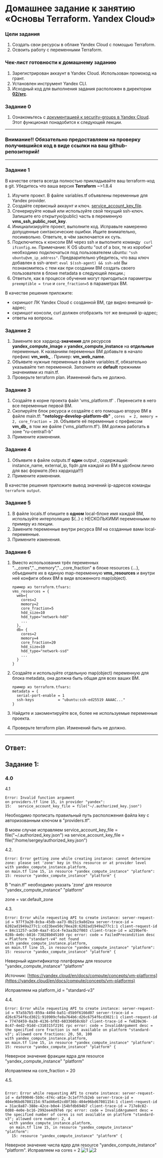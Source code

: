 # Домашнее задание к занятию «Основы Terraform. Yandex Cloud»

### Цели задания

1. Создать свои ресурсы в облаке Yandex Cloud с помощью Terraform.
2. Освоить работу с переменными Terraform.


### Чек-лист готовности к домашнему заданию

1. Зарегистрирован аккаунт в Yandex Cloud. Использован промокод на грант.
2. Установлен инструмент Yandex CLI.
3. Исходный код для выполнения задания расположен в директории [**02/src**](https://github.com/netology-code/ter-homeworks/tree/main/02/src).


### Задание 0

1. Ознакомьтесь с [документацией к security-groups в Yandex Cloud](https://cloud.yandex.ru/docs/vpc/concepts/security-groups?from=int-console-help-center-or-nav). 
Этот функционал понадобится к следующей лекции.

------
### Внимание!! Обязательно предоставляем на проверку получившийся код в виде ссылки на ваш github-репозиторий!
------

### Задание 1
В качестве ответа всегда полностью прикладывайте ваш terraform-код в git.
Убедитесь что ваша версия **Terraform** ~>1.8.4

1. Изучите проект. В файле variables.tf объявлены переменные для Yandex provider.
2. Создайте сервисный аккаунт и ключ. [service_account_key_file](https://terraform-provider.yandexcloud.net).
4. Сгенерируйте новый или используйте свой текущий ssh-ключ. Запишите его открытую(public) часть в переменную **vms_ssh_public_root_key**.
5. Инициализируйте проект, выполните код. Исправьте намеренно допущенные синтаксические ошибки. Ищите внимательно, посимвольно. Ответьте, в чём заключается их суть.
6. Подключитесь к консоли ВМ через ssh и выполните команду ``` curl ifconfig.me```.
Примечание: К OS ubuntu "out of a box, те из коробки" необходимо подключаться под пользователем ubuntu: ```"ssh ubuntu@vm_ip_address"```. Предварительно убедитесь, что ваш ключ добавлен в ssh-агент: ```eval $(ssh-agent) && ssh-add``` Вы познакомитесь с тем как при создании ВМ создать своего пользователя в блоке metadata в следующей лекции.;
8. Ответьте, как в процессе обучения могут пригодиться параметры ```preemptible = true``` и ```core_fraction=5``` в параметрах ВМ.

В качестве решения приложите:

- скриншот ЛК Yandex Cloud с созданной ВМ, где видно внешний ip-адрес;
- скриншот консоли, curl должен отобразить тот же внешний ip-адрес;
- ответы на вопросы.


### Задание 2

1. Замените все хардкод-**значения** для ресурсов **yandex_compute_image** и **yandex_compute_instance** на **отдельные** переменные. К названиям переменных ВМ добавьте в начало префикс **vm_web_** .  Пример: **vm_web_name**.
2. Объявите нужные переменные в файле variables.tf, обязательно указывайте тип переменной. Заполните их **default** прежними значениями из main.tf. 
3. Проверьте terraform plan. Изменений быть не должно. 


### Задание 3

1. Создайте в корне проекта файл 'vms_platform.tf' . Перенесите в него все переменные первой ВМ.
2. Скопируйте блок ресурса и создайте с его помощью вторую ВМ в файле main.tf: **"netology-develop-platform-db"** ,  ```cores  = 2, memory = 2, core_fraction = 20```. Объявите её переменные с префиксом **vm_db_** в том же файле ('vms_platform.tf').  ВМ должна работать в зоне "ru-central1-b"
3. Примените изменения.


### Задание 4

1. Объявите в файле outputs.tf **один** output , содержащий: instance_name, external_ip, fqdn для каждой из ВМ в удобном лично для вас формате.(без хардкода!!!)
2. Примените изменения.

В качестве решения приложите вывод значений ip-адресов команды ```terraform output```.


### Задание 5

1. В файле locals.tf опишите в **одном** local-блоке имя каждой ВМ, используйте интерполяцию ${..} с НЕСКОЛЬКИМИ переменными по примеру из лекции.
2. Замените переменные внутри ресурса ВМ на созданные вами local-переменные.
3. Примените изменения.


### Задание 6

1. Вместо использования трёх переменных  ".._cores",".._memory",".._core_fraction" в блоке  resources {...}, объедините их в единую map-переменную **vms_resources** и  внутри неё конфиги обеих ВМ в виде вложенного map(object).  
   ```
   пример из terraform.tfvars:
   vms_resources = {
     web={
       cores=2
       memory=2
       core_fraction=5
       hdd_size=10
       hdd_type="network-hdd"
       ...
     },
     db= {
       cores=2
       memory=4
       core_fraction=20
       hdd_size=10
       hdd_type="network-ssd"
       ...
     }
   }
   ```
3. Создайте и используйте отдельную map(object) переменную для блока metadata, она должна быть общая для всех ваших ВМ.
   ```
   пример из terraform.tfvars:
   metadata = {
     serial-port-enable = 1
     ssh-keys           = "ubuntu:ssh-ed25519 AAAAC..."
   }
   ```  
  
5. Найдите и закоментируйте все, более не используемые переменные проекта.
6. Проверьте terraform plan. Изменений быть не должно.
---
## Ответ:

## Задание 1:

### 4.0
4.1
```
Error: Invalid function argument  
on providers.tf line 15, in provider "yandex":  
15:   service_account_key_file = file("~/.authorized_key.json")
```
Необходимо прописать правильный путь расположения файла key с авторизованным ключом в "providers.tf".

В моем случае исправляем service_account_key_file = file("~/.authorized_key.json") на service_account_key_file = file("/home/sergey/authorized_key.json")

4.2.  
```
Error: Error getting zone while creating instance: cannot determine zone: please set 'zone' key in this resource or at provider level  
with yandex_compute_instance.platform,
on main.tf line 15, in resource "yandex_compute_instance" "platform":  
15: resource "yandex_compute_instance" "platform" {  
```  
В "main.tf" необходимо указать 'zone' для resource "yandex_compute_instance" "platform"  

zone = var.default_zone

4.3. 
```
Error: Error while requesting API to create instance: server-request-id = 977f3a20-8cba-45db-aa73-0b21c9a8d2ea server-trace-id = 6202ad1949a277c1:cd23bee50c70ea28:6202ad1949a277c1:1 client-request-id = 84c11257-acb0-4aa7-81c4-fe3aa3b2f003 client-trace-id = a219bef6-028b-4e0c-b816-73828b045169 rpc error: code = FailedPrecondition desc = Platform "standart-v4" not found  
with yandex_compute_instance.platform,
on main.tf line 15, in resource "yandex_compute_instance" "platform":  
15: resource "yandex_compute_instance" "platform" {  
```
Неверный идентификатор платформы для resource "yandex_compute_instance" "platform"  

Источник: [https://yandex.cloud/en/docs/compute/concepts/vm-platforms](https://yandex.cloud/en/docs/compute/concepts/vm-platforms)  

Исправляем на platform_id = "standard-v3"

4.4.  
```
Error: Error while requesting API to create instance: server-request-id = 97a5b7b5-859a-4494-ba51-d5b9f6166d07 server-trace-id = d26c6754f6cd3021:910909cfe8a764b6:d26c6754f6cd3021:1 client-request-id = 7747d459-8a38-4136-bf03-60336058c6b7 client-trace-id = fe820e36-8c47-4ed2-91dd-c310315f2191 rpc error: code = InvalidArgument desc = the specified core fraction is not available on platform "standard-v3"; allowed core fractions: 20, 50, 100   
with yandex_compute_instance.platform,  
on main.tf line 15, in resource "yandex_compute_instance" "platform":  
15: resource "yandex_compute_instance" "platform" {  
```

Неверное значение фракции ядра для resource "yandex_compute_instance" "platform"  

Исправляем на core_fraction = 20

4.5.  
```

Error: Error while requesting API to create instance: server-request-id = daf09046-5b9c-474c-a81e-3c1ef7fcb2eb server-trace-id = 404e96bd67081154:97ad46e02cd8f36b:404e96bd67081154:1 client-request-id = 31ac8a87-388e-42ce-b0e4-154bfdb694b7 client-trace-id = 717e8c82-0d88-4e0e-bc16-2992ee4d97e6 rpc error: code = InvalidArgument desc = the specified number of cores is not available on platform "standard-v3"; allowed core number: 2, 4  
  with yandex_compute_instance.platform,  
  on main.tf line 15, in resource "yandex_compute_instance" "platform":  
   15: resource "yandex_compute_instance" "platform" {  
```

Неверное значение числа ядер для resource "yandex_compute_instance" "platform".
Исправляем на cores = 2
![1](https://github.com/Sawyer086/Terraform_02/blob/main/1/1.jpg)
![2](https://github.com/Sawyer086/Terraform_02/blob/main/1/2.jpg)
